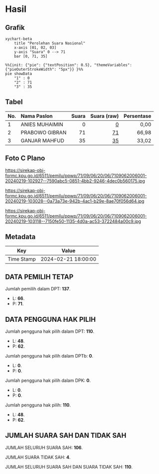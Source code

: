 # Hasil

## Grafik

```mermaid
xychart-beta
    title "Perolehan Suara Nasional"
    x-axis [01, 02, 03]
    y-axis "Suara" 0 --> 71
    bar [0, 71, 35]
```

```mermaid
%%{init: {"pie": {"textPosition": 0.5}, "themeVariables": {"pieOuterStrokeWidth": "5px"}} }%%
pie showData
    "1" : 0
    "2" : 71
    "3" : 35
```

## Tabel

| No. | Nama Paslon    | Suara | Suara (raw) | Persentase |
|:--- |:-------------- | -----:| -----------:| ----------:|
| 1   | ANIES MUHAIMIN | 0     | [0][p-1]    | 0,00       |
| 2   | PRABOWO GIBRAN | 71    | [71][p-2]   | 66,98      |
| 3   | GANJAR MAHFUD  | 35    | [35][p-3]   | 33,02      |


[p-1]: https://github.com/gigit-pemilu/pemilu-2024/blob/main/pilpres/hitung-suara/sub/71-sulawesi-utara/sub/09-kep-siau-tagulandang-biaro/sub/06-tagulandang-utara/sub/2006-bawo/sub/001-tps/sub/paslon-1.txt
[p-2]: https://github.com/gigit-pemilu/pemilu-2024/blob/main/pilpres/hitung-suara/sub/71-sulawesi-utara/sub/09-kep-siau-tagulandang-biaro/sub/06-tagulandang-utara/sub/2006-bawo/sub/001-tps/sub/paslon-2.txt
[p-3]: https://github.com/gigit-pemilu/pemilu-2024/blob/main/pilpres/hitung-suara/sub/71-sulawesi-utara/sub/09-kep-siau-tagulandang-biaro/sub/06-tagulandang-utara/sub/2006-bawo/sub/001-tps/sub/paslon-3.txt

## Foto C Plano

https://sirekap-obj-formc.kpu.go.id/6511/pemilu/ppwp/71/09/06/20/06/7109062006001-20240219-102927--7590abc5-0851-4bb2-9246-4dec0b560175.jpg

https://sirekap-obj-formc.kpu.go.id/6511/pemilu/ppwp/71/09/06/20/06/7109062006001-20240219-103028--0a73a73e-942b-4ac1-b29e-8ae70f056d64.jpg

https://sirekap-obj-formc.kpu.go.id/6511/pemilu/ppwp/71/09/06/20/06/7109062006001-20240219-103118--7150fe50-1135-4d0a-ac53-3722484a00c9.jpg


## Metadata

| Key        | Value               |
| ---------- | ------------------- |
| Time Stamp | 2024-02-21 18:00:00 |


## DATA PEMILIH TETAP

Jumlah pemilih dalam DPT: **137**.
 * L: **66**.
 * P: **71**.

## DATA PENGGUNA HAK PILIH

Jumlah pengguna hak pilih dalam DPT: **110**.
 * L: **48**.
 * P: **62**.

Jumlah pengguna hak pilih dalam DPTb: **0**.
 * L: **0**.
 * P: **0**.

Jumlah pengguna hak pilih dalam DPK: **0**.
 * L: **0**.
 * P: **0**.

Jumlah pengguna hak pilih: **110**.
 * L: **48**.
 * P: **62**.

## JUMLAH SUARA SAH DAN TIDAK SAH

JUMLAH SELURUH SUARA SAH: **106**.

JUMLAH SUARA TIDAK SAH: **4**.

JUMLAH SELURUH SUARA SAH DAN SUARA TIDAK SAH: **110**.


